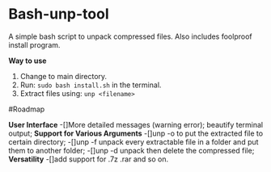 # Bash-unp-tool
A simple bash script to unpack compressed files. 
Also includes foolproof install program.

**Way to use**
1. Change to main directory.
2. Run: 
``
sudo bash install.sh
``
in the terminal.
3. Extract files using: 
``
unp <filename>
``

#Roadmap

**User Interface**
-[]More detailed messages (warning error); beautify terminal output;
**Support for Various Arguments**
-[]unp <filename> -o <path> to put the extracted file to certain directory;
-[]unp <filename> -f <path> unpack every extractable file in a folder and put them to another folder;
-[]unp <filename> -d unpack then delete the compressed file;
**Versatility**
-[]add support for .7z .rar and so on.
